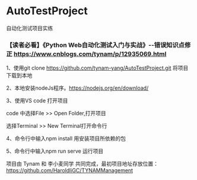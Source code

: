 # AutoTestProject
自动化测试项目实练

### 【读者必看】《Python Web自动化测试入门与实战》--错误知识点修正 https://www.cnblogs.com/tynam/p/12935069.html

1、使用git clone https://github.com/tynam-yang/AutoTestProject.git 将项目下载到本地

2、本地安装nodeJs程序。https://nodejs.org/en/download/

3、使用VS code 打开项目
  
  code 中选择File >> Open Folder,打开项目
  
  选择Terminal >> New Terminal打开命令行
  
4、命令行中输入npm install 用安装项目所依赖的包

5、命令行中输入npm run serve 运行项目


项目由 Tynam 和 李小麦同学 共同完成，最初项目地址存放位置：https://github.com/HaroldliGC/TYNAMManagement

